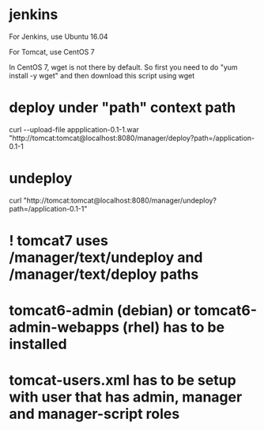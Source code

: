 # jenkins
For Jenkins, use Ubuntu 16.04

For Tomcat, use CentOS 7

In CentOS 7, wget is not there by default. So first you need to do "yum install -y wget" and then download this script using wget

# deploy under "path" context path
curl --upload-file appplication-0.1-1.war "http://tomcat:tomcat@localhost:8080/manager/deploy?path=/application-0.1-1
# undeploy
curl "http://tomcat:tomcat@localhost:8080/manager/undeploy?path=/application-0.1-1"

# ! tomcat7 uses /manager/text/undeploy and /manager/text/deploy paths

# tomcat6-admin (debian) or tomcat6-admin-webapps (rhel) has to be installed 
# tomcat-users.xml has to be setup with user that has admin, manager and manager-script roles
